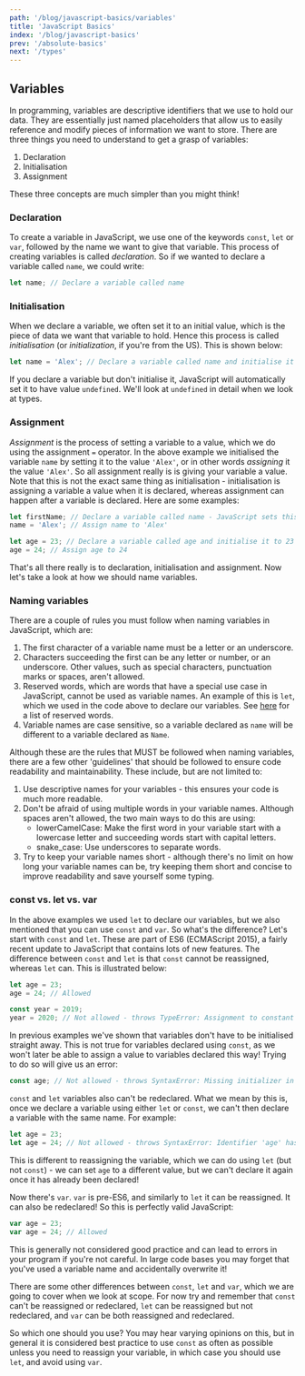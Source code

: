 ```yaml
---
path: '/blog/javascript-basics/variables'
title: 'JavaScript Basics'
index: '/blog/javascript-basics'
prev: '/absolute-basics'
next: '/types'
---
```


## Variables
In programming, variables are descriptive identifiers that we use to hold our data. They are essentially just named placeholders that allow us to easily reference and modify pieces of information we want to store. There are three things you need to understand to get a grasp of variables:
1. Declaration
2. Initialisation
3. Assignment

These three concepts are much simpler than you might think!

### Declaration
To create a variable in JavaScript, we use one of the keywords `const`, `let` or `var`, followed by the name we want to give that variable. This process of creating variables is called *declaration*. So if we wanted to declare a variable called `name`, we could write:
```js
let name; // Declare a variable called name
```

### Initialisation
When we declare a variable, we often set it to an initial value, which is the piece of data we want that variable to hold. Hence this process is called *initialisation* (or *initialization*, if you're from the US). This is shown below:
```js
let name = 'Alex'; // Declare a variable called name and initialise it to the value 'Alex'
```
If you declare a variable but don't initialise it, JavaScript will automatically set it to have value `undefined`. We'll look at `undefined` in detail when we look at types.

### Assignment
*Assignment* is the process of setting a variable to a value, which we do using the assignment `=` operator. In the above example we initialised the variable `name` by setting it to the value `'Alex'`, or in other words *assigning* it the value `'Alex'`. So all assignment really is is giving your variable a value. Note that this is not the exact same thing as initialisation - initialisation is assigning a variable a value when it is declared, whereas assignment can happen after a variable is declared. Here are some examples:
```js
let firstName; // Declare a variable called name - JavaScript sets this to undefined
name = 'Alex'; // Assign name to 'Alex'

let age = 23; // Declare a variable called age and initialise it to 23
age = 24; // Assign age to 24
```
That's all there really is to declaration, initialisation and assignment. Now let's take a look at how we should name variables.

### Naming variables
There are a couple of rules you must follow when naming variables in JavaScript, which are:
1. The first character of a variable name must be a letter or an underscore.
2. Characters succeeding the first can be any letter or number, or an underscore. Other values, such as special characters, punctuation marks or spaces, aren't allowed.
3. Reserved words, which are words that have a special use case in JavaScript, cannot be used as variable names. An example of this is `let`, which we used in the code above to declare our variables. See <a href="https://www.w3schools.com/js/js_reserved.asp" target="_blank" rel="noreferrer noopener">here</a> for a list of reserved words.
4. Variable names are case sensitive, so a variable declared as `name` will be different to a variable declared as `Name`.

Although these are the rules that MUST be followed when naming variables, there are a few other 'guidelines' that should be followed to ensure code readability and maintainability. These include, but are not limited to:
1. Use descriptive names for your variables - this ensures your code is much more readable.
2. Don't be afraid of using multiple words in your variable names. Although spaces aren't allowed, the two main ways to do this are using:
    - lowerCamelCase: Make the first word in your variable start with a lowercase letter and succeeding words start with capital letters.
    - snake_case: Use underscores to separate words.
3. Try to keep your variable names short - although there's no limit on how long your variable names can be, try keeping them short and concise to improve readability and save yourself some typing.

### const vs. let vs. var
In the above examples we used `let` to declare our variables, but we also mentioned that you can use `const` and `var`. So what's the difference? Let's start with `const` and `let`. These are part of ES6 (ECMAScript 2015), a fairly recent update to JavaScript that contains lots of new features. The difference between `const` and `let` is that `const` cannot be reassigned, whereas `let` can. This is illustrated below:
```js
let age = 23;
age = 24; // Allowed

const year = 2019;
year = 2020; // Not allowed - throws TypeError: Assignment to constant variable
```
In previous examples we've shown that variables don't have to be initialised straight away. This is not true for variables declared using `const`, as we won't later be able to assign a value to variables declared this way! Trying to do so will give us an error:
```js
const age; // Not allowed - throws SyntaxError: Missing initializer in const declaration
```
`const` and `let` variables also can't be redeclared. What we mean by this is, once we declare a variable using either `let` or `const`, we can't then declare a variable with the same name. For example:
```js
let age = 23;
let age = 24; // Not allowed - throws SyntaxError: Identifier 'age' has already been declared
```
This is different to reassigning the variable, which we can do using `let` (but not `const`) - we can set `age` to a different value, but we can't declare it again once it has already been declared!

Now there's `var`. `var` is pre-ES6, and similarly to `let` it can be reassigned. It can also be redeclared! So this is perfectly valid JavaScript:
```js
var age = 23;
var age = 24; // Allowed
```
This is generally not considered good practice and can lead to errors in your program if you're not careful. In large code bases you may forget that you've used a variable name and accidentally overwrite it!

There are some other differences between `const`, `let` and `var`, which we are going to cover when we look at scope. For now try and remember that `const` can't be reassigned or redeclared, `let` can be reassigned but not redeclared, and `var` can be both reassigned and redeclared.

So which one should you use? You may hear varying opinions on this, but in general it is considered best practice to use `const` as often as possible unless you need to reassign your variable, in which case you should use `let`, and avoid using `var`.
